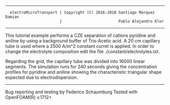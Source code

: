 -------------------------------------------------------------------------------
      electroMicroTransport | Copyright (C) 2016-2018 Santiago Marquez Damian
                            |                         Pablo Alejandro Kler 
-------------------------------------------------------------------------------

This tutorial example performs a CZE separation of cations pyridine and aniline
by using a background buffer of Tris-Acetic acid. A 20 cm capillary tube is
used where a 2500 A/m^2 constant curret is applied. In order to change the
electrolyte composition edit the file ./constant/electrolytes.txt.

Regarding the grid, the capillary tube was divided into 16000 linear segments.
The simulation runs for 240 seconds giving the concentration profiles for
pyridine and aniline showing the characteristic triangular shape expected due
to electrodispersion.

-------------------------------------------------------------------------------
Bug reporting and testing by Federico Schaumburg
Tested with OpenFOAM(R) v.1712+

